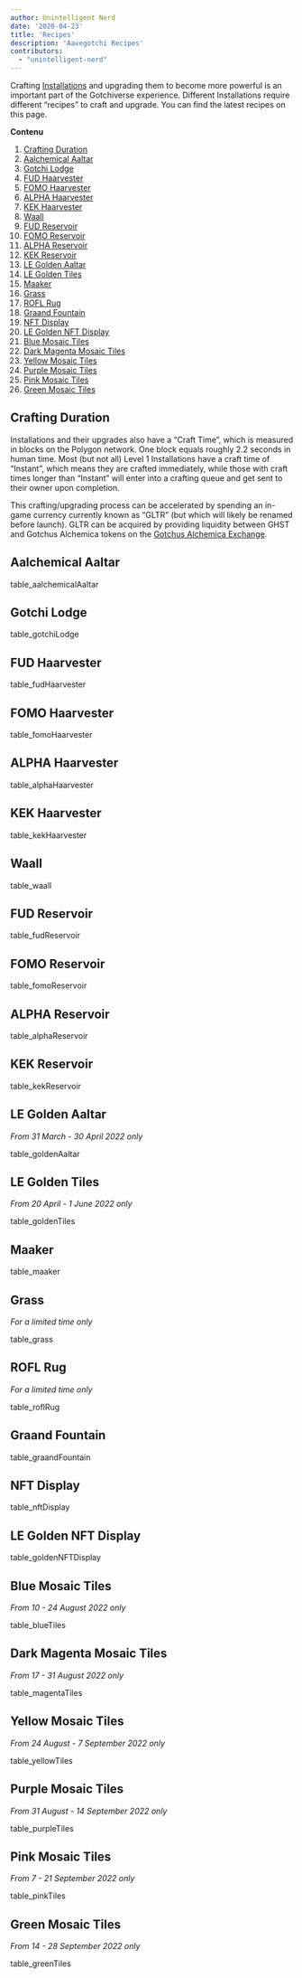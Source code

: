 ```yaml
---
author: Unintelligent Nerd
date: '2020-04-23'
title: 'Recipes'
description: 'Aavegotchi Recipes'
contributors:
  - "unintelligent-nerd"
---
```


Crafting [Installations](/gotchiverse#building-on-realm-parcels) and upgrading them to become more powerful is an important part of the Gotchiverse experience. Different Installations require different “recipes” to craft and upgrade. You can find the latest recipes on this page.

<div class="contentsBox">

**Contenu**

<ol>
<li><a href=#crafting-duration>Crafting Duration</a></li>
<li><a href=#aalchemical-aaltar>Aalchemical Aaltar</a></li>
<li><a href=#gotchi-lodge>Gotchi Lodge</a></li>
<li><a href=#fud-haarvester>FUD Haarvester</a></li>
<li><a href=#fomo-haarvester>FOMO Haarvester</a></li>
<li><a href=#alpha-haarvester>ALPHA Haarvester</a></li>
<li><a href=#kek-haarvester>KEK Haarvester</a></li>
<li><a href=#waall>Waall</a></li>
<li><a href=#fud-reservoir>FUD Reservoir</a></li>
<li><a href=#fomo-reservoir>FOMO Reservoir</a></li>
<li><a href=#alpha-reservoir>ALPHA Reservoir</a></li>
<li><a href=#kek-reservoir>KEK Reservoir</a></li>
<li><a href=#le-golden-aaltar>LE Golden Aaltar</a></li>
<li><a href=#le-golden-tiles>LE Golden Tiles</a></li>
<li><a href=#maaker>Maaker</a></li>
<li><a href=#grass>Grass</a></li>
<li><a href=#rofl-rug>ROFL Rug</a></li>
<li><a href=#graand-fountain>Graand Fountain</a></li>
<li><a href=#nft-display>NFT Display</a></li>
<li><a href=#le-golden-nft-display>LE Golden NFT Display</a></li>
<li><a href=#blue-mosaic-tiles>Blue Mosaic Tiles</a></li>
<li><a href=#dark-magenta-mosaic-tiles>Dark Magenta Mosaic Tiles</a></li>
<li><a href=#yellow-mosaic-tiles>Yellow Mosaic Tiles</a></li>
<li><a href=#purple-mosaic-tiles>Purple Mosaic Tiles</a></li>
<li><a href=#pink-mosaic-tiles>Pink Mosaic Tiles</a></li>
<li><a href=#green-mosaic-tiles>Green Mosaic Tiles</a></li>
</ol>

</div>

## Crafting Duration

Installations and their upgrades also have a “Craft Time”, which is measured in blocks on the Polygon network. One block equals roughly 2.2 seconds in human time. Most (but not all) Level 1 Installations have a craft time of “Instant”, which means they are crafted immediately, while those with craft times longer than “Instant” will enter into a crafting queue and get sent to their owner upon completion.

This crafting/upgrading process can be accelerated by spending an in-game currency currently known as “GLTR” (but which will likely be renamed before launch). GLTR can be acquired by providing liquidity between GHST and Gotchus Alchemica tokens on the [Gotchus Alchemica Exchange](/gotchus-alchemica-exchange).

## Aalchemical Aaltar

table_aalchemicalAaltar

## Gotchi Lodge

table_gotchiLodge

## FUD Haarvester

table_fudHaarvester

## FOMO Haarvester

table_fomoHaarvester

## ALPHA Haarvester

table_alphaHaarvester

## KEK Haarvester

table_kekHaarvester

## Waall

table_waall

## FUD Reservoir

table_fudReservoir

## FOMO Reservoir

table_fomoReservoir

## ALPHA Reservoir

table_alphaReservoir

## KEK Reservoir

table_kekReservoir

## LE Golden Aaltar

*From 31 March - 30 April 2022 only*

table_goldenAaltar

## LE Golden Tiles

*From 20 April - 1 June 2022 only*

table_goldenTiles

## Maaker

table_maaker

## Grass

*For a limited time only*

table_grass

## ROFL Rug

*For a limited time only*

table_roflRug

## Graand Fountain

table_graandFountain

## NFT Display

table_nftDisplay

## LE Golden NFT Display

table_goldenNFTDisplay

## Blue Mosaic Tiles

*From 10 - 24 August 2022 only*

table_blueTiles

## Dark Magenta Mosaic Tiles

*From 17 - 31 August 2022 only*

table_magentaTiles

## Yellow Mosaic Tiles

*From 24 August - 7 September 2022 only*

table_yellowTiles

## Purple Mosaic Tiles

*From 31 August - 14 September 2022 only*

table_purpleTiles

## Pink Mosaic Tiles

*From 7 - 21 September 2022 only*

table_pinkTiles

## Green Mosaic Tiles

*From 14 - 28 September 2022 only*

table_greenTiles